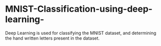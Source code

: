 # MNIST-Classification-using-deep-learning-
Deep Learning is used for classifying the MNIST dataset, and determining the hand written letters present in the dataset.

